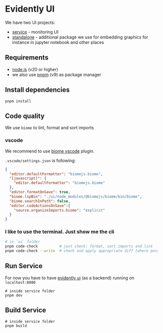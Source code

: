# Evidently UI

We have two UI projects:

- [service](service) - monitoring UI
- [standalone](standalone) - additional package we use for embedding graphics for instance in jupyter notebook and other places

## Requirements

- [node.js](https://nodejs.org/en/download) (v20 or higher)
- we also use [pnpm](https://pnpm.io/installation) (v9) as package manager

## Install dependencies

```shell
pnpm install
```


## Code quality

We use `biome` to lint, format and sort imports

### vscode
We recommend to use [biome vscode](https://biomejs.dev/reference/vscode) plugin.

`.vscode/settings.json` is following:
```json
{
  "editor.defaultFormatter": "biomejs.biome",
  "[javascript]": {
    "editor.defaultFormatter": "biomejs.biome"
  },
  "editor.formatOnSave": true,
  "biome.lspBin": "./ui/node_modules/@biomejs/biome/bin/biome",
  "biome.searchInPath": false,
  "editor.codeActionsOnSave":{
    "source.organizeImports.biome": "explicit"
  }
}
```

### I like to use the terminal. Just show me the cli

```bash
# in `ui` folder
pnpm code-check          # just check: format, sort imports and lint
pnpm code-check --write  # check and apply appropriate diff (where possible)
```

## Run Service

For now you have to have [evidently ui](https://docs.evidentlyai.com/user-guide/monitoring/monitoring_ui) (as a backend) running on `localhost:8000`

```shell
# inside service folder
pnpm dev
```

## Build Service

```shell
# inside service folder
pnpm build
```
